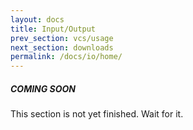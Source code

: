 ```yaml
---
layout: docs
title: Input/Output
prev_section: vcs/usage
next_section: downloads
permalink: /docs/io/home/
---
```


<div class="note unreleased">
  <h5>COMING SOON</h5>
  <p>
    This section is not yet finished. Wait for it.
  </p>
</div>
